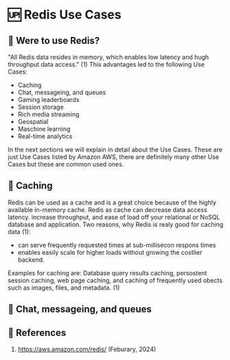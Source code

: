# 🆙 Redis Use Cases

## 💸 Were to use Redis?

"All Redis data resides in memory, which enables low latency and hugh throughput data access." (1)
This advantages led to the following Use Cases:

- Caching
- Chat, messageing, and queues
- Gaming leaderboards
- Session storage
- Rich media streaming
- Geospatial
- Maschine learning
- Real-time analytics

In the next sections we will explain in detail about the Use Cases.
These are just Use Cases listed by Amazon AWS, there are definitely many other Use Cases but these are common used ones.

## 🍷 Caching

Redis can be used as a cache and is a great choice because of the highly available in-memory cache. Redis as cache can decrease data access latency. increase throughput, and ease of load off your relational or NoSQL database and application. Two reasons, why Redis is realy good for caching data (1):

- can serve frequently requested times at sub-millisecon respons times
- enables easily scale for higher loads without growing the costlier backend.

Examples for caching are: Database query results caching, persostent session caching, web page caching, and caching of frequently used obects such as images, files, and metadata. (1)

## 💬 Chat, messageing, and queues

## 🦢 References

1. https://aws.amazon.com/redis/ (Feburary, 2024)
